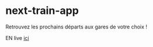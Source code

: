 # next-train-app

Retrouvez les prochains départs aux gares de votre choix !

EN live [ici](https://next-ter.now.sh/)

